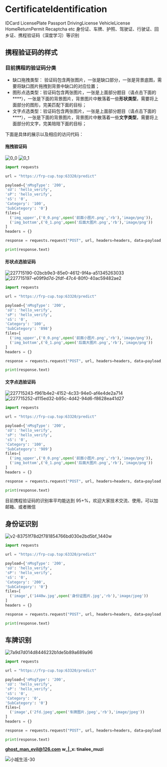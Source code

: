 # CertificateIdentification
IDCard LicensePlate Passport DrivingLicense VehicleLicense HomeReturnPermit Recaptcha etc 身份证、车牌、护照、驾驶证、行驶证、回乡证、携程验证码（深度学习）等识别


## 携程验证码的样式
### 目前携程的验证码分类
- 缺口拖拽类型： 验证码包含两张图片，一张是缺口部分，一张是背景底图，需要将缺口图片拖拽到背景中缺口的对应位置；
- 图形点选类型：验证码包含两张图片，一张是上面部分题目（请点击下面的****），一张是下面的背景图片，背景图片中散落着一些**形状类型**，需要将上面部分的图形，完美匹配下面的目标；
- 文字点选类型：验证码包含两张图片，一张是上面部分题目（请点击下面的****），一张是下面的背景图片，背景图片中散落着一些**文字类型**，需要将上面部分的文字，完美陪陪下面的目标；

下面是具体的展示以及相应的访问代码： 
#### 拖拽验证码
![0_0](https://user-images.githubusercontent.com/112738714/229259758-c4354975-4639-41fc-902e-f41dd3a5df0c.png)
![0_1](https://user-images.githubusercontent.com/112738714/229259755-6ff894e1-a96e-4d18-8b73-43f8d42944aa.png)

```python
import requests

url = "https://frp-cup.top:63320/predict"

payload={'nMsgType': '200',
'sU': 'hello_verify',
'sP': 'hello_verify',
'sS': '0',
'Category': '100',
'SubCategory': '0'}
files=[
  ('img_upper',('0_0.png',open('前面小图片.png','rb'),'image/png')),
  ('img_bottom',('0_1.png',open('后面大图片.png','rb'),'image/png'))
]
headers = {}

response = requests.request("POST", url, headers=headers, data=payload, files=files)

print(response.text)
```


#### 形状点选验证码
![227715190-02bcb9e3-85e0-4612-9f4a-a51345263033](https://user-images.githubusercontent.com/112738714/229259904-03db8276-8c7b-4bdb-9b77-cf61fa4709aa.png)
![227715197-e09f9d7d-2fdf-47c4-80f0-40ac59482ae2](https://user-images.githubusercontent.com/112738714/229259908-8e74f563-b9e4-45d8-80a1-e208472fc06f.png)

```python
import requests

url = "https://frp-cup.top:63320/predict"

payload={'nMsgType': '200',
'sU': 'hello_verify',
'sP': 'hello_verify',
'sS': '0',
'Category': '100',
'SubCategory': '898'}
files=[
  ('img_upper',('0_0.png',open('前面小图片.png','rb'),'image/png')),
  ('img_bottom',('0_1.png',open('后面大图片.png','rb'),'image/png'))
]
headers = {}

response = requests.request("POST", url, headers=headers, data=payload, files=files)

print(response.text)
```

#### 文字点选验证码
![227715243-f961b4e2-4152-4c33-94e0-af4e4de2a714](https://user-images.githubusercontent.com/112738714/229259933-3aa6eddf-4774-44ca-8399-107f2611b567.jpg)
![227715252-d115ed32-b95c-4d42-94d6-f8628ea41d27](https://user-images.githubusercontent.com/112738714/229259934-72502e37-b7ad-4a35-b065-4157c4a7d55a.jpg)


```python
import requests

url = "https://frp-cup.top:63320/predict"

payload={'nMsgType': '200',
'sU': 'hello_verify',
'sP': 'hello_verify',
'sS': '0',
'Category': '100',
'SubCategory': '989'}
files=[
  ('img_upper',('0_0.png',open('前面小图片.png','rb'),'image/png')),
  ('img_bottom',('0_1.png',open('后面大图片.png','rb'),'image/png'))
]
headers = {}

response = requests.request("POST", url, headers=headers, data=payload, files=files)

print(response.text)
```


目前携程验证码的识别率平均能达到 95+%，欢迎大家技术交流、使用，可以加邮箱、或者微信

## 身份证识别
![v2-83751f78d2f781854766bd030e2bd5bf_1440w](https://user-images.githubusercontent.com/112738714/229268471-b9f02acc-cd5f-43f9-a6e8-87ba60b10d65.jpg)
```python
import requests

url = "https://frp-cup.top:63320/predict"

payload={'nMsgType': '200',
'sU': 'hello_verify',
'sP': 'hello_verify',
'sS': '0',
'Category': '200',
'SubCategory': '0'}
files=[
  ('image',('1440w.jpg',open('身份证图片.jpg','rb'),'image/jpeg'))
]
headers = {}

response = requests.request("POST", url, headers=headers, data=payload, files=files)

print(response.text)
```

## 车牌识别
![7a9d7d014d8446232b1de5b89a689a96](https://user-images.githubusercontent.com/112738714/229269469-62935cda-c29d-451b-bda0-d0b5d1767ad6.jpeg)

```python
import requests

url = "https://frp-cup.top:63320/predict"

payload={'nMsgType': '200',
'sU': 'hello_verify',
'sP': 'hello_verify',
'sS': '0',
'Category': '0',
'SubCategory': '0'}
files=[
  ('image',('2fd.jpeg',open('车牌图片.jpeg','rb'),'image/jpeg'))
]
headers = {}

response = requests.request("POST", url, headers=headers, data=payload, files=files)

print(response.text)
```
**ghost_man_evil@126.com**
**w_|_x: tinalee_muzi**

![小城生活-30](https://user-images.githubusercontent.com/112738714/229260608-498a7c6a-70cb-4995-9d04-6f307ba24d24.jpg)

